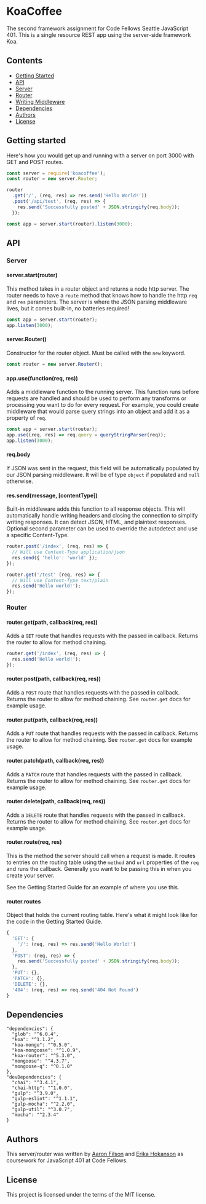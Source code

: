 # KoaCoffee
The second framework assignment for Code Fellows Seattle JavaScript 401.
This is a single resource REST app using the server-side framework Koa.


## Contents

+   [Getting Started](https://github.com/koacoffee/coffee#getting-started)
+   [API](https://github.com/koacoffee/coffee#api)
  +   [Server](https://github.com/koacoffee/coffee#server)
  +   [Router](https://github.com/koacoffee/coffee#router)
+   [Writing Middleware](https://github.com/koacoffee/coffee#writing-middleware)
+   [Dependencies](https://github.com/koacoffee/coffee#dependencies)
+   [Authors](https://github.com/koacoffee/coffee#authors)
+   [License](https://github.com/koacoffee/coffee#license)

## Getting started

Here's how you would get up and running with a server on port 3000 with GET and POST routes.

```js
const server = require('koacoffee');
const router = new server.Router;

router
  .get('/', (req, res) => res.send('Hello World!'))
  .post('/api/test', (req, res) => {
    res.send('Successfully posted' + JSON.stringify(req.body));
  });

const app = server.start(router).listen(3000);
```

## API

### Server

#### server.start(router)

This method takes in a router object and returns a node http server.
The router needs to have a `route` method that knows how to handle the
http `req` and `res` parameters. The server is where the JSON parsing middleware
lives, but it comes built-in, no batteries required!

```js
const app = server.start(router);
app.listen(3000);
```

#### server.Router()

Constructor for the router object. Must be called with the `new` keyword.

```js
const router = new server.Router();
```

#### app.use(function(req, res))

Adds a middleware function to the running server. This function runs before requests are
handled and should be used to perform any transforms or processing you want to
do for every request. For example, you could create middleware that would parse
query strings into an object and add it as a property of `req`.

```js
const app = server.start(router);
app.use((req, res) => req.query = queryStringParser(req));
app.listen(3000);
```

#### req.body

If JSON was sent in the request, this field will be automatically populated by
our JSON parsing middleware. It will be of type `object` if populated and `null`
otherwise.

#### res.send(message, [contentType])

Built-in middleware adds this function to all response objects.
This will automatically handle writing headers and closing the connection to
simplify writing responses. It can detect JSON, HTML, and plaintext responses.
Optional second parameter can be used to override the autodetect and use a
specific Content-Type.

```js
router.post('/index', (req, res) => {
  // Will use Content-Type application/json
  res.send({ 'hello': 'world' });
});

router.get('/test' (req, res) => {
  // Will use Content-Type text/plain
  res.send('Hello world!');
});
```

### Router

#### router.get(path, callback(req, res))

Adds a `GET` route that handles requests with the passed in callback.
Returns the router to allow for method chaining.

```js
router.get('/index', (req, res) => {
  res.send('Hello world!');
});
```

#### router.post(path, callback(req, res))

Adds a `POST` route that handles requests with the passed in callback.
Returns the router to allow for method chaining.
See `router.get` docs for example usage.

#### router.put(path, callback(req, res))

Adds a `PUT` route that handles requests with the passed in callback.
Returns the router to allow for method chaining.
See `router.get` docs for example usage.

#### router.patch(path, callback(req, res))

Adds a `PATCH` route that handles requests with the passed in callback.
Returns the router to allow for method chaining.
See `router.get` docs for example usage.

#### router.delete(path, callback(req, res))

Adds a `DELETE` route that handles requests with the passed in callback.
Returns the router to allow for method chaining.
See `router.get` docs for example usage.


#### router.route(req, res)

This is the method the server should call when a request is made. It routes to
entries on the routing table using the `method` and `url` properties of the `req`
and runs the callback. Generally you want to be passing this in when you create your server.

See the Getting Started Guide for an example of where you use this.

#### router.routes

Object that holds the current routing table. Here's what it might look like for
the code in the Getting Started Guide.

```js
{
  'GET': {
    '/': (req, res) => res.send('Hello World!')
  },
  'POST': (req, res) => {
    res.send('Successfully posted' + JSON.stringify(req.body));
  },
  'PUT': {},
  'PATCH': {},
  'DELETE': {},
  '404': (req, res) => req.send('404 Not Found')
}
```



## Dependencies

```
"dependencies": {
  "glob": "^6.0.4",
  "koa": "^1.1.2",
  "koa-mongo": "^0.5.0",
  "koa-mongoose": "^1.0.9",
  "koa-router": "^5.3.0",
  "mongoose": "^4.3.7",
  "mongoose-q": "^0.1.0"
},
"devDependencies": {
  "chai": "^3.4.1",
  "chai-http": "^1.0.0",
  "gulp": "^3.9.0",
  "gulp-eslint": "^1.1.1",
  "gulp-mocha": "^2.2.0",
  "gulp-util": "^3.0.7",
  "mocha": "^2.3.4"
}
```

## Authors

This server/router was written by [Aaron Filson](https://github.com/AaronFilson) and
[Erika Hokanson](https://github.com/erikawho) as coursework for JavaScript 401 at Code Fellows.

## License

This project is licensed under the terms of the MIT license.
